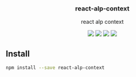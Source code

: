 <h3 align="center">
  react-alp-context
</h3>

<p align="center">
  react alp context
</p>

<p align="center">
  <a href="https://npmjs.org/package/react-alp-context"><img src="https://img.shields.io/npm/v/react-alp-context.svg?style=flat-square"></a>
  <a href="https://npmjs.org/package/react-alp-context"><img src="https://img.shields.io/npm/dw/react-alp-context.svg?style=flat-square"></a>
  <a href="https://npmjs.org/package/react-alp-context"><img src="https://img.shields.io/node/v/react-alp-context.svg?style=flat-square"></a>
  <a href="https://npmjs.org/package/react-alp-context"><img src="https://img.shields.io/npm/types/react-alp-context.svg?style=flat-square"></a>
</p>

## Install

```sh
npm install --save react-alp-context
```
